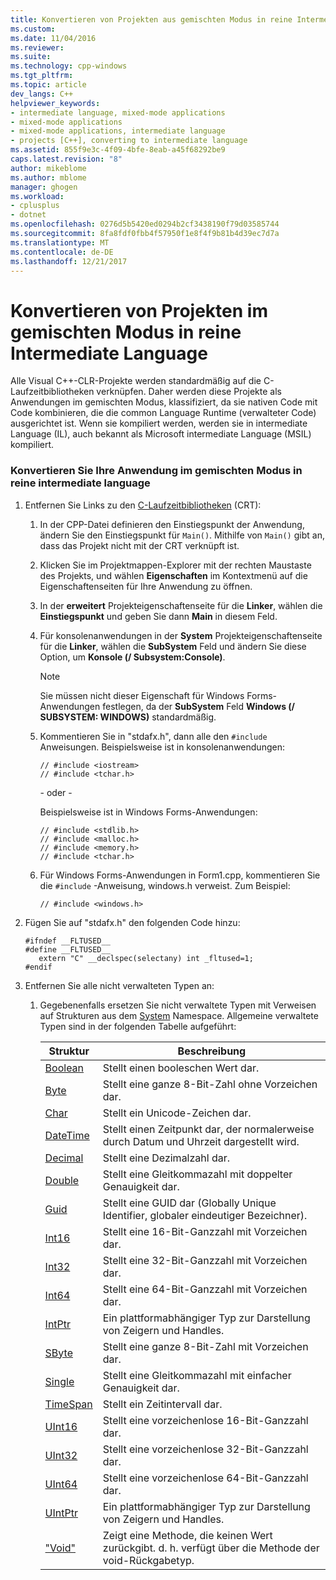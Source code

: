 ```yaml
---
title: Konvertieren von Projekten aus gemischten Modus in reine Intermediate Language | Microsoft Docs
ms.custom: 
ms.date: 11/04/2016
ms.reviewer: 
ms.suite: 
ms.technology: cpp-windows
ms.tgt_pltfrm: 
ms.topic: article
dev_langs: C++
helpviewer_keywords:
- intermediate language, mixed-mode applications
- mixed-mode applications
- mixed-mode applications, intermediate language
- projects [C++], converting to intermediate language
ms.assetid: 855f9e3c-4f09-4bfe-8eab-a45f68292be9
caps.latest.revision: "8"
author: mikeblome
ms.author: mblome
manager: ghogen
ms.workload:
- cplusplus
- dotnet
ms.openlocfilehash: 0276d5b5420ed0294b2cf3438190f79d03585744
ms.sourcegitcommit: 8fa8fdf0fbb4f57950f1e8f4f9b81b4d39ec7d7a
ms.translationtype: MT
ms.contentlocale: de-DE
ms.lasthandoff: 12/21/2017
---
```

# <a name="converting-projects-from-mixed-mode-to-pure-intermediate-language"></a>Konvertieren von Projekten im gemischten Modus in reine Intermediate Language
Alle Visual C++-CLR-Projekte werden standardmäßig auf die C-Laufzeitbibliotheken verknüpfen. Daher werden diese Projekte als Anwendungen im gemischten Modus, klassifiziert, da sie nativen Code mit Code kombinieren, die die common Language Runtime (verwalteter Code) ausgerichtet ist. Wenn sie kompiliert werden, werden sie in intermediate Language (IL), auch bekannt als Microsoft intermediate Language (MSIL) kompiliert.  
  
### <a name="to-convert-your-mixed-mode-application-into-pure-intermediate-language"></a>Konvertieren Sie Ihre Anwendung im gemischten Modus in reine intermediate language  
  
1.  Entfernen Sie Links zu den [C-Laufzeitbibliotheken](../c-runtime-library/crt-library-features.md) (CRT):  
  
    1.  In der CPP-Datei definieren den Einstiegspunkt der Anwendung, ändern Sie den Einstiegspunkt für `Main()`. Mithilfe von `Main()` gibt an, dass das Projekt nicht mit der CRT verknüpft ist.  
  
    2.  Klicken Sie im Projektmappen-Explorer mit der rechten Maustaste des Projekts, und wählen **Eigenschaften** im Kontextmenü auf die Eigenschaftenseiten für Ihre Anwendung zu öffnen.  
  
    3.  In der **erweitert** Projekteigenschaftenseite für die **Linker**, wählen die **Einstiegspunkt** und geben Sie dann **Main** in diesem Feld.  
  
    4.  Für konsolenanwendungen in der **System** Projekteigenschaftenseite für die **Linker**, wählen die **SubSystem** Feld und ändern Sie diese Option, um **Konsole (/ Subsystem:Console)**.  
  
        > [!NOTE]
        >  Sie müssen nicht dieser Eigenschaft für Windows Forms-Anwendungen festlegen, da der **SubSystem** Feld **Windows (/ SUBSYSTEM: WINDOWS)** standardmäßig.  
  
    5.  Kommentieren Sie in "stdafx.h", dann alle den `#include` Anweisungen. Beispielsweise ist in konsolenanwendungen:  
  
        ```  
        // #include <iostream>  
        // #include <tchar.h>  
        ```  
  
         - oder -   
  
         Beispielsweise ist in Windows Forms-Anwendungen:  
  
        ```  
        // #include <stdlib.h>  
        // #include <malloc.h>  
        // #include <memory.h>  
        // #include <tchar.h>  
        ```  
  
    6.  Für Windows Forms-Anwendungen in Form1.cpp, kommentieren Sie die `#include` -Anweisung, windows.h verweist. Zum Beispiel:  
  
        ```  
        // #include <windows.h>  
        ```  
  
2.  Fügen Sie auf "stdafx.h" den folgenden Code hinzu:  
  
    ```  
    #ifndef __FLTUSED__  
    #define __FLTUSED__  
       extern "C" __declspec(selectany) int _fltused=1;  
    #endif  
    ```  
  
3.  Entfernen Sie alle nicht verwalteten Typen an:  
  
    1.  Gegebenenfalls ersetzen Sie nicht verwaltete Typen mit Verweisen auf Strukturen aus dem [System](https://msdn.microsoft.com/en-us/library/system.appdomainmanager.appdomainmanager.aspx) Namespace. Allgemeine verwaltete Typen sind in der folgenden Tabelle aufgeführt:  
  
        |Struktur|Beschreibung|  
        |---------------|-----------------|  
        |[Boolean](https://msdn.microsoft.com/en-us/library/system.boolean\(v=vs.140\).aspx)|Stellt einen booleschen Wert dar.|  
        |[Byte](https://msdn.microsoft.com/en-us/library/system.byte\(v=vs.140\).aspx)|Stellt eine ganze 8-Bit-Zahl ohne Vorzeichen dar.|  
        |[Char](https://msdn.microsoft.com/en-us/library/system.char\(v=vs.140\).aspx)|Stellt ein Unicode-Zeichen dar.|  
        |[DateTime](https://msdn.microsoft.com/en-us/library/system.datetime.datetime.aspx)|Stellt einen Zeitpunkt dar, der normalerweise durch Datum und Uhrzeit dargestellt wird.|  
        |[Decimal](https://msdn.microsoft.com/en-us/library/system.decimal\(v=vs.140\).aspx)|Stellt eine Dezimalzahl dar.|  
        |[Double](https://msdn.microsoft.com/en-us/library/system.double\(v=vs.140\).aspx)|Stellt eine Gleitkommazahl mit doppelter Genauigkeit dar.|  
        |[Guid](https://msdn.microsoft.com/en-us/library/system.guid\(v=vs.140\).aspx)|Stellt eine GUID dar (Globally Unique Identifier, globaler eindeutiger Bezeichner).|  
        |[Int16](https://msdn.microsoft.com/en-us/library/system.int16\(v=vs.140\).aspx)|Stellt eine 16-Bit-Ganzzahl mit Vorzeichen dar.|  
        |[Int32](https://msdn.microsoft.com/en-us/library/system.int32\(v=vs.140\).aspx)|Stellt eine 32-Bit-Ganzzahl mit Vorzeichen dar.|  
        |[Int64](https://msdn.microsoft.com/en-us/library/system.int64\(v=vs.140\).aspx)|Stellt eine 64-Bit-Ganzzahl mit Vorzeichen dar.|  
        |[IntPtr](https://msdn.microsoft.com/en-us/library/system.intptr\(v=vs.140\).aspx)|Ein plattformabhängiger Typ zur Darstellung von Zeigern und Handles.|  
        |[SByte](https://msdn.microsoft.com/en-us/library/system.byte.aspx)|Stellt eine ganze 8-Bit-Zahl mit Vorzeichen dar.|  
        |[Single](https://msdn.microsoft.com/en-us/library/system.single.aspx)|Stellt eine Gleitkommazahl mit einfacher Genauigkeit dar.|  
        |[TimeSpan](https://msdn.microsoft.com/en-us/library/system.timespan\(v=vs.140\).aspx)|Stellt ein Zeitintervall dar.|  
        |[UInt16](https://msdn.microsoft.com/en-us/library/system.uint16\(v=vs.140\).aspx)|Stellt eine vorzeichenlose 16-Bit-Ganzzahl dar.|  
        |[UInt32](https://msdn.microsoft.com/en-us/library/system.uint32\(v=vs.140\).aspx)|Stellt eine vorzeichenlose 32-Bit-Ganzzahl dar.|  
        |[UInt64](https://msdn.microsoft.com/en-us/library/system.uint64\(v=vs.140\).aspx)|Stellt eine vorzeichenlose 64-Bit-Ganzzahl dar.|  
        |[UIntPtr](https://msdn.microsoft.com/en-us/library/system.uintptr\(v=vs.140\).aspx)|Ein plattformabhängiger Typ zur Darstellung von Zeigern und Handles.|  
        |["Void"](https://msdn.microsoft.com/en-us/library/system.void\(v=vs.140\).aspx)|Zeigt eine Methode, die keinen Wert zurückgibt. d. h. verfügt über die Methode der void-Rückgabetyp.|